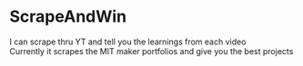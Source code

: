 # ScrapeAndWin
I can scrape thru YT and tell you the learnings from each video  
Currently it scrapes the MIT maker portfolios and give you the best projects
